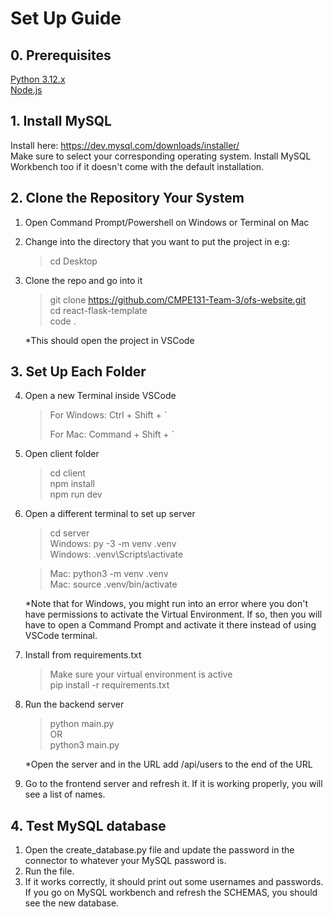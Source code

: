 # Set Up Guide
## 0. Prerequisites
<a href="https://www.python.org/downloads/" target="_blank">Python 3.12.x</a><br/>
<a href="https://nodejs.org/en/download/package-manager" target="_blank">Node.js</a>

## 1. Install MySQL
Install here: https://dev.mysql.com/downloads/installer/ <br/>
Make sure to select your corresponding operating system.
Install MySQL Workbench too if it doesn't come with the default installation.

## 2. Clone the Repository Your System
 1. Open Command Prompt/Powershell on Windows or Terminal on Mac
 2. Change into the directory that you want to put the project in
    e.g:
    > cd Desktop
 3. Clone the repo and go into it
    > git clone https://github.com/CMPE131-Team-3/ofs-website.git<br/>
    > cd react-flask-template <br/>
    > code . <br/>
    
    *This should open the project in VSCode
## 3. Set Up Each Folder
 4. Open a new Terminal inside VSCode
    > For Windows: Ctrl + Shift + `
    > 
    > For Mac: Command + Shift + `
 5. Open client folder
    >cd client <br/>
    >npm install<br/>
    >npm run dev<br/>
 6. Open a different terminal to set up server
    >cd server <br/>
    >Windows: py -3 -m venv .venv  <br/>
    >Windows: .venv\Scripts\activate  <br/>
    
    >Mac: python3 -m venv .venv  <br/>
    >Mac: source .venv/bin/activate  <br/>
    
    *Note that for Windows, you might run into an error where you don't have permissions to activate the Virtual Environment. If so, then you will have to open a Command Prompt and activate it there instead of using VSCode terminal.
 7. Install from requirements.txt
    >Make sure your virtual environment is active<br/>
    >pip install -r requirements.txt
 8. Run the backend server
    >python main.py <br/>
    OR<br/>
    >python3 main.py<br/>
    
    *Open the server and in the URL add /api/users to the end of the URL
 9. Go to the frontend server and refresh it. If it is working properly, you will see a list of names.
## 4. Test MySQL database
 1. Open the create_database.py file and update the password in the connector to whatever your MySQL password is.
 2. Run the file.
 3. If it works correctly, it should print out some usernames and passwords. If you go on MySQL workbench and refresh the SCHEMAS, you should see the new database. 
 
